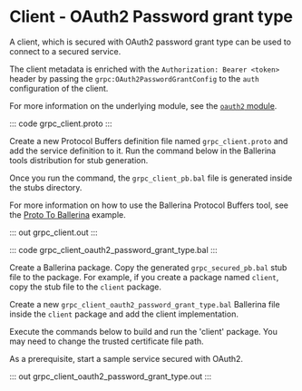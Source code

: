 # Client - OAuth2 Password grant type

A client, which is secured with OAuth2 password grant type can be used to connect to a secured service.

The client metadata is enriched with the `Authorization: Bearer <token>`
header by passing the `grpc:OAuth2PasswordGrantConfig` to the `auth` configuration of the client.

For more information on the underlying module,
see the [`oauth2` module](https://lib.ballerina.io/ballerina/oauth2/latest/).

::: code grpc_client.proto :::

Create a new Protocol Buffers definition file named `grpc_client.proto` and add the service definition to it.
Run the command below in the Ballerina tools distribution for stub generation.

Once you run the command, the `grpc_client_pb.bal` file is generated inside the stubs directory.

For more information on how to use the Ballerina Protocol Buffers tool, see the <a href="https://ballerina.io/learn/by-example/proto-to-ballerina.html">Proto To Ballerina</a> example.

::: out grpc_client.out :::

::: code grpc_client_oauth2_password_grant_type.bal :::

Create a Ballerina package.
Copy the generated `grpc_secured_pb.bal` stub file to the package.
For example, if you create a package named `client`, copy the stub file to the `client` package.

Create a new `grpc_client_oauth2_password_grant_type.bal` Ballerina file inside the `client` package and add the client implementation.

Execute the commands below to build and run the 'client' package.
You may need to change the trusted certificate file path.

As a prerequisite, start a sample service secured with OAuth2.

::: out grpc_client_oauth2_password_grant_type.out :::
